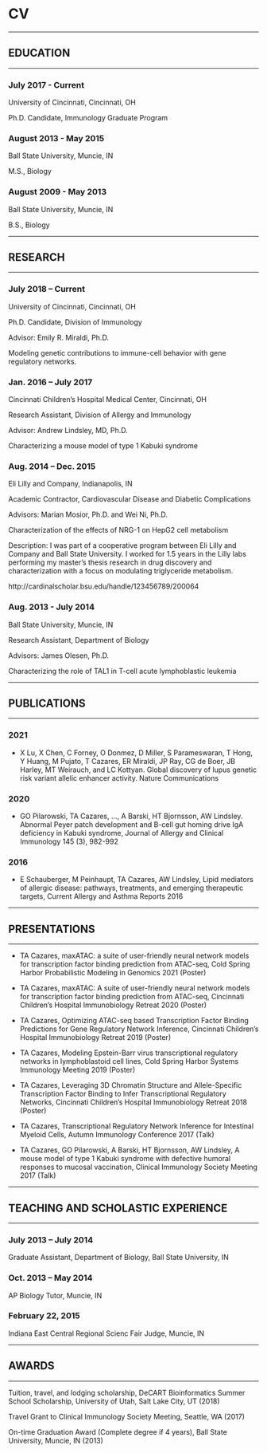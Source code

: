 # CV
___
## EDUCATION
___
### July 2017 - Current   
<p>University of Cincinnati, Cincinnati, OH</p> 
<p>Ph.D. Candidate, Immunology Graduate Program</p>

### August 2013 - May 2015
<p>Ball State University, Muncie, IN</p> 
<p>M.S., Biology</p>

### August 2009 - May 2013
<p>Ball State University, Muncie, IN</p> 
<p>B.S., Biology</p>			    	    

___
## RESEARCH
___
### July 2018 – Current
<p>University of Cincinnati, Cincinnati, OH </p> 
<p>Ph.D. Candidate, Division of Immunology</p> 
<p>Advisor: Emily R. Miraldi, Ph.D.</p> 
<p>Modeling genetic contributions to immune-cell behavior with gene regulatory networks. </p> 

### Jan. 2016 – July 2017
<p>Cincinnati Children’s Hospital Medical Center, Cincinnati, OH</p> 
<p>Research Assistant, Division of Allergy and Immunology</p> 
<p>Advisor: Andrew Lindsley, MD, Ph.D.</p> 
<p>Characterizing a mouse model of type 1 Kabuki syndrome </p> 

### Aug. 2014 – Dec. 2015
<p>Eli Lilly and Company, Indianapolis, IN</p> 
<p>Academic Contractor, Cardiovascular Disease and Diabetic Complications</p> 
<p>Advisors: Marian Mosior, Ph.D. and Wei Ni, Ph.D.</p> 
<p>Characterization of the effects of NRG-1 on HepG2 cell metabolism</p> 
<p>Description: I was part of a cooperative program between Eli Lilly and Company and Ball State University. I worked for 1.5 years in the Lilly labs performing my master’s thesis research in drug discovery and characterization with a focus on modulating triglyceride metabolism.</p>  
<p>http://cardinalscholar.bsu.edu/handle/123456789/200064</p> 

### Aug. 2013 - July 2014
<p>Ball State University, Muncie, IN</p> 
<p>Research Assistant, Department of Biology</p> 
<p>Advisors: James Olesen, Ph.D.</p> 
<p>Characterizing the role of TAL1 in T-cell acute lymphoblastic leukemia</p> 

___
## PUBLICATIONS
___
### 2021 

* X Lu, X Chen, C Forney, O Donmez, D Miller, S Parameswaran, T Hong, Y Huang, M Pujato, T Cazares, ER Miraldi, JP Ray, CG de Boer, JB Harley, MT Weirauch, and LC Kottyan. Global discovery of lupus genetic risk variant allelic enhancer activity. Nature Communications

### 2020

* GO Pilarowski, TA Cazares, …, A Barski, HT Bjornsson, AW Lindsley. Abnormal Peyer patch development and B-cell gut homing drive IgA deficiency in Kabuki syndrome, Journal of Allergy and Clinical Immunology 145 (3), 982-992

### 2016 

* E Schauberger, M Peinhaupt, TA Cazares, AW Lindsley, Lipid mediators of allergic disease: pathways, treatments, and emerging therapeutic targets, Current Allergy and Asthma Reports 2016

___

## PRESENTATIONS
___
* TA Cazares, maxATAC: a suite of user-friendly neural network models for transcription factor binding prediction from ATAC-seq, Cold Spring Harbor Probabilistic Modeling in Genomics 2021 (Poster)

* TA Cazares, maxATAC: A suite of user-friendly neural network models for transcription factor binding prediction from ATAC-seq, Cincinnati Children’s Hospital Immunobiology Retreat 2020 (Poster)
  

* TA Cazares, Optimizing ATAC-seq based Transcription Factor Binding Predictions for Gene Regulatory Network Inference, Cincinnati Children’s Hospital Immunobiology Retreat 2019 (Poster)


* TA Cazares, Modeling Epstein-Barr virus transcriptional regulatory networks in lymphoblastoid cell lines, Cold Spring Harbor Systems Immunology Meeting 2019 (Poster)


* TA Cazares, Leveraging 3D Chromatin Structure and Allele-Specific Transcription Factor Binding to Infer Transcriptional Regulatory Networks, Cincinnati Children’s Hospital Immunobiology Retreat 2018 (Poster)


* TA Cazares, Transcriptional Regulatory Network Inference for Intestinal Myeloid Cells, Autumn Immunology Conference 2017 (Talk)


* TA Cazares, GO Pilarowski, A Barski, HT Bjornsson, AW Lindsley, A mouse model of type 1 Kabuki syndrome with defective humoral responses to mucosal vaccination, Clinical Immunology Society Meeting 2017 (Talk)

___

## TEACHING AND SCHOLASTIC EXPERIENCE
___

### July 2013 – July 2014

<p>Graduate Assistant, Department of Biology, Ball State University, IN</p> 

### Oct. 2013 – May 2014

<p>AP Biology Tutor, Muncie, IN</p> 

### February 22, 2015

<p>Indiana East Central Regional Scienc Fair Judge, Muncie, IN</p> 

___
## AWARDS
___
<p>Tuition, travel, and lodging scholarship, DeCART Bioinformatics Summer School Scholarship, University of Utah, Salt Lake City, UT (2018)</p> 

<p>Travel Grant to Clinical Immunology Society Meeting, Seattle, WA (2017)</p> 

<p>On-time Graduation Award (Complete degree if 4 years), Ball State University, Muncie, IN (2013)</p> 
